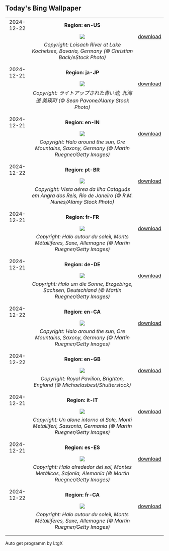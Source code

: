 ## Today's Bing Wallpaper
|      |      |      |
| :----: | :----: | :----: |
|2024-12-22|**Region: en-US**||
||![](https://www.bing.com/th?id=OHR.BavarianWinter_EN-US9813996975_UHD.jpg&pid=hp&w=1152&h=648&rs=1&c=4)| [download](https://www.bing.com/th?id=OHR.BavarianWinter_EN-US9813996975_UHD.jpg)|
||*Copyright: Loisach River at Lake Kochelsee, Bavaria, Germany (© Christian Back/eStock Photo)*
||
|||
|2024-12-21|**Region: ja-JP**||
||![](https://www.bing.com/th?id=OHR.BluePond2024_JA-JP2198755551_UHD.jpg&pid=hp&w=1152&h=648&rs=1&c=4)| [download](https://www.bing.com/th?id=OHR.BluePond2024_JA-JP2198755551_UHD.jpg)|
||*Copyright: ライトアップされた青い池, 北海道 美瑛町 (© Sean Pavone/Alamy Stock Photo)*
||
|||
|2024-12-21|**Region: en-IN**||
||![](https://www.bing.com/th?id=OHR.SolsticeHalo_EN-IN0859597164_UHD.jpg&pid=hp&w=1152&h=648&rs=1&c=4)| [download](https://www.bing.com/th?id=OHR.SolsticeHalo_EN-IN0859597164_UHD.jpg)|
||*Copyright: Halo around the sun, Ore Mountains, Saxony, Germany (© Martin Ruegner/Getty Images)*
||
|||
|2024-12-22|**Region: pt-BR**||
||![](https://www.bing.com/th?id=OHR.InicioVerao2024_PT-BR9499376932_UHD.jpg&pid=hp&w=1152&h=648&rs=1&c=4)| [download](https://www.bing.com/th?id=OHR.InicioVerao2024_PT-BR9499376932_UHD.jpg)|
||*Copyright: Vista aérea da Ilha Cataguás em Angra dos Reis, Rio de Janeiro (© R.M. Nunes/Alamy Stock Photo)*
||
|||
|2024-12-21|**Region: fr-FR**||
||![](https://www.bing.com/th?id=OHR.SolsticeHalo_FR-FR4955312327_UHD.jpg&pid=hp&w=1152&h=648&rs=1&c=4)| [download](https://www.bing.com/th?id=OHR.SolsticeHalo_FR-FR4955312327_UHD.jpg)|
||*Copyright: Halo autour du soleil, Monts Métallifères, Saxe, Allemagne (© Martin Ruegner/Getty Images)*
||
|||
|2024-12-21|**Region: de-DE**||
||![](https://www.bing.com/th?id=OHR.SolsticeHalo_DE-DE6991258679_UHD.jpg&pid=hp&w=1152&h=648&rs=1&c=4)| [download](https://www.bing.com/th?id=OHR.SolsticeHalo_DE-DE6991258679_UHD.jpg)|
||*Copyright: Halo um die Sonne, Erzgebirge, Sachsen, Deutschland (© Martin Ruegner/Getty Images)*
||
|||
|2024-12-22|**Region: en-CA**||
||![](https://www.bing.com/th?id=OHR.SolsticeHalo_EN-CA3461734834_UHD.jpg&pid=hp&w=1152&h=648&rs=1&c=4)| [download](https://www.bing.com/th?id=OHR.SolsticeHalo_EN-CA3461734834_UHD.jpg)|
||*Copyright: Halo around the sun, Ore Mountains, Saxony, Germany (© Martin Ruegner/Getty Images)*
||
|||
|2024-12-22|**Region: en-GB**||
||![](https://www.bing.com/th?id=OHR.BurningOfTheClocks2024_EN-GB6475088295_UHD.jpg&pid=hp&w=1152&h=648&rs=1&c=4)| [download](https://www.bing.com/th?id=OHR.BurningOfTheClocks2024_EN-GB6475088295_UHD.jpg)|
||*Copyright: Royal Pavilion, Brighton, England (© Michaelasbest/Shutterstock)*
||
|||
|2024-12-21|**Region: it-IT**||
||![](https://www.bing.com/th?id=OHR.SolsticeHalo_IT-IT8535598523_UHD.jpg&pid=hp&w=1152&h=648&rs=1&c=4)| [download](https://www.bing.com/th?id=OHR.SolsticeHalo_IT-IT8535598523_UHD.jpg)|
||*Copyright: Un alone intorno al Sole, Monti Metalliferi, Sassonia, Germania (© Martin Ruegner/Getty Images)*
||
|||
|2024-12-21|**Region: es-ES**||
||![](https://www.bing.com/th?id=OHR.SolsticeHalo_ES-ES1500540396_UHD.jpg&pid=hp&w=1152&h=648&rs=1&c=4)| [download](https://www.bing.com/th?id=OHR.SolsticeHalo_ES-ES1500540396_UHD.jpg)|
||*Copyright: Halo alrededor del sol, Montes Metálicos, Sajonia, Alemania (© Martin Ruegner/Getty Images)*
||
|||
|2024-12-22|**Region: fr-CA**||
||![](https://www.bing.com/th?id=OHR.SolsticeHalo_FR-CA5700741639_UHD.jpg&pid=hp&w=1152&h=648&rs=1&c=4)| [download](https://www.bing.com/th?id=OHR.SolsticeHalo_FR-CA5700741639_UHD.jpg)|
||*Copyright: Halo autour du soleil, Monts Métallifères, Saxe, Allemagne (© Martin Ruegner/Getty Images)*
||
|||

Auto get programm by LtgX
